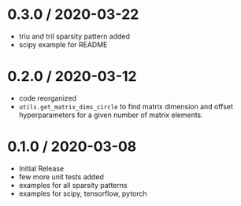 # 0.3.0 / 2020-03-22

  * triu and tril sparsity pattern added
  * scipy example for README

# 0.2.0 / 2020-03-12

  * code reorganized
  * `utils.get_matrix_dims_circle` to find matrix dimension and offset hyperparameters for a given number of matrix elements.

# 0.1.0 / 2020-03-08

  * Initial Release
  * few more unit tests added
  * examples for all sparsity patterns
  * examples for scipy, tensorflow, pytorch
